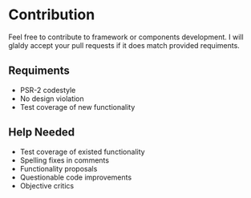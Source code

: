 # Contribution
Feel free to contribute to framework or components development. I will glaldy accept your pull requests if it does match provided requiments.

## Requiments
* PSR-2 codestyle
* No design violation
* Test coverage of new functionality

## Help Needed
* Test coverage of existed functionality
* Spelling fixes in comments
* Functionality proposals
* Questionable code improvements
* Objective critics
